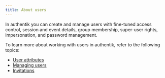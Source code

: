 ```yaml
---
title: About users
---
```


In authentik you can create and manage users with fine-tuned access control, session and event details, group membership, super-user rights, impersonation, and password management.

To learn more about working with users in authentik, refer to the following topics:

-   [User attributes](./user_attributes)
-   [Managing users](./user_basic_operations)
-   [Invitations](./invitations)
